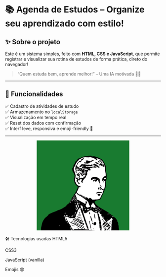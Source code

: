 # 📚 Agenda de Estudos – Organize seu aprendizado com estilo!

## ✨ Sobre o projeto

Este é um sistema simples, feito com **HTML, CSS e JavaScript**, que permite registrar e visualizar sua rotina de estudos de forma prática, direto do navegador!

> “Quem estuda bem, aprende melhor!” – Uma IA motivada 🤖✨

---

## 🧠 Funcionalidades

✅ Cadastro de atividades de estudo  
✅ Armazenamento no `localStorage`  
✅ Visualização em tempo real  
✅ Reset dos dados com confirmação  
✅ Interf leve, responsiva e emoji-friendly 🥳

---


<p align="center">
  <img src="img/Ryan Seslow.gif" alt="Game" width="300"/>
</p>

🛠 Tecnologias usadas
HTML5

CSS3

JavaScript (vanilla)

Emojis 😎
